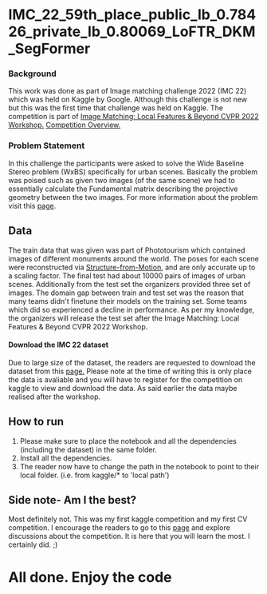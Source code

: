 # IMC_22_59th_place_public_lb_0.78426_private_lb_0.80069_LoFTR_DKM_SegFormer

### Background
This work was done as part of Image matching challenge 2022 (IMC 22) which was held on Kaggle by Google. 
Although this challenge is not new but this was the first time that challenge was held on Kaggle. 
The competition is part of [Image Matching: Local Features & Beyond
CVPR 2022 Workshop.](https://image-matching-workshop.github.io/)
[Competition Overview.](https://www.kaggle.com/competitions/image-matching-challenge-2022/overview) 


### Problem Statement
In this challenge the participants were asked to solve the Wide Baseline Stereo problem (WxBS) specifically for urban scenes.
Basically the problem was poised such as given two images (of the same scene) we had to essentially calculate the Fundamental matrix 
describing the projective geometry between the two images.
For more information about the problem visit this [page](https://www.kaggle.com/competitions/image-matching-challenge-2022/overview/problem-definition).

## Data
The train data that was given was part of Phototourism which contained images of different monuments around the world. 
The poses for each scene were reconstructed via [Structure-from-Motion](https://en.wikipedia.org/wiki/Structure_from_motion), and are only accurate up to a scaling factor. 
The final test had about 10000 pairs of images of urban scenes.
Additionally from the test set the organizers provided three set of images. 
The domain gap between train and test set was the reason that many teams didn't finetune their models on the training set.
Some teams which did so experienced a decline in performance. 
As per my knowledge, the organizers will release the test set after the Image Matching: Local Features & Beyond
CVPR 2022 Workshop.

#### Download the IMC 22 dataset
Due to large size of the dataset, the readers are requested to download the dataset from this [page.](https://www.kaggle.com/competitions/image-matching-challenge-2022/data)
Please note at the time of writing this is only place the data is avaliable and you will have to register for the competition on kaggle to view and download the data. As
said earlier the data maybe realised after the workshop.

## How to run
1. Please make sure to place the notebook and all the dependencies (including the dataset) in the same folder.
2. Install all the dependencies.
3. The reader now have to change the path in the notebook to point to their local folder. (i.e. from kaggle/* to 'local path')

## Side note- Am I the best?
Most definitely not. This was my first kaggle competition and my first CV competition. I encourage the readers
to go to this [page](https://www.kaggle.com/competitions/image-matching-challenge-2022/discussion?sort=published) and explore discussions about the competition. It is here that you will learn the most. I certainly did. ;) 

# All done. Enjoy the code
